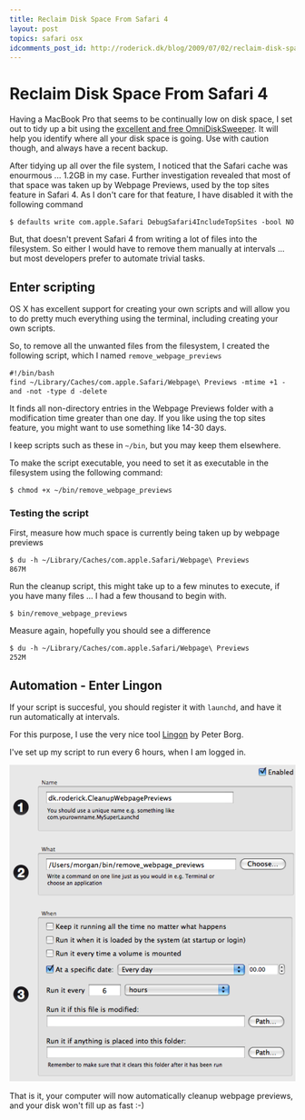 ```yaml
---
title: Reclaim Disk Space From Safari 4
layout: post
topics: safari osx
idcomments_post_id: http://roderick.dk/blog/2009/07/02/reclaim-disk-space-from-safari-4/
---
```


# Reclaim Disk Space From Safari 4

Having a MacBook Pro that seems to be continually low on disk space, I set out to tidy up a bit using the [excellent and free OmniDiskSweeper](http://www.omnigroup.com/applications/omnidisksweeper/). It will help you identify where all your disk space is going. Use with caution though, and always have a recent backup.

After tidying up all over the file system, I noticed that the Safari cache was enourmous ... 1.2GB in my case. Further investigation revealed that most of that space was taken up by Webpage Previews, used by the top sites feature in Safari 4. As I don't care for that feature, I have disabled it with the following command

```shell
$ defaults write com.apple.Safari DebugSafari4IncludeTopSites -bool NO
```

But, that doesn't prevent Safari 4 from writing a lot of files into the filesystem. So either I would have to remove them manually at intervals ... but most developers prefer to automate trivial tasks.

## Enter scripting

OS X has excellent support for creating your own scripts and will allow you to do pretty much everything using the terminal, including creating your own scripts.

So, to remove all the unwanted files from the filesystem, I created the following script, which I named `remove_webpage_previews`

```shell
#!/bin/bash
find ~/Library/Caches/com.apple.Safari/Webpage\ Previews -mtime +1 -and -not -type d -delete
```

It finds all non-directory entries in the Webpage Previews folder with a modification time greater than one day. If you like using the top sites feature, you might want to use something like 14-30 days.

I keep scripts such as these in `~/bin`, but you may keep them elsewhere.

To make the script executable, you need to set it as executable in the filesystem using the following command:

```shell
$ chmod +x ~/bin/remove_webpage_previews
```

### Testing the script

First, measure how much space is currently being taken up by webpage previews

```shell
$ du -h ~/Library/Caches/com.apple.Safari/Webpage\ Previews
867M
```

Run the cleanup script, this might take up to a few minutes to execute, if you have many files ... I had a few thousand to begin with.

```shell
$ bin/remove_webpage_previews
```

Measure again, hopefully you should see a difference

```shell
$ du -h ~/Library/Caches/com.apple.Safari/Webpage\ Previews
252M
```

## Automation - Enter Lingon

If your script is succesful, you should register it with `launchd`, and have it run automatically at intervals.

For this purpose, I use the very nice tool [Lingon](http://tuppis.com/lingon/) by Peter Borg.

I've set up my script to run every 6 hours, when I am logged in.

![Lingon Remove Webpage Previews](/images/lingon-remove-webpage-previews.png)

That is it, your computer will now automatically cleanup webpage previews, and your disk won't fill up as fast :-)
